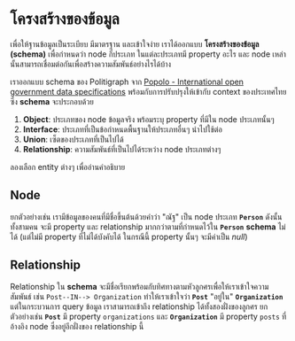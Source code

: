 # โครงสร้างของข้อมูล

เพื่อให้ฐานข้อมูลเป็นระเบียบ มีมาตรฐาน และเข้าใจง่าย เราได้ออกแบบ **โครงสร้างของข้อมูล (schema)** เพื่อกำหนดว่า node กี่ประเภท ในแต่ละประเภทมี property อะไร และ node เหล่านั้นสามารถเชื่อมต่อกันเพื่อสร้างความสัมพันธ์อย่างไรได้บ้าง

เราออกแบบ schema ของ Politigraph จาก [Popolo - International open government data specifications](https://www.popoloproject.com/) พร้อมกับการปรับปรุงให้เข้ากับ context ของประเทศไทย ซึ่ง **schema** จะประกอบด้วย

1. **Object**: ประเภทของ node ข้อมูลจริง พร้อมระบุ property ที่มีใน node ประเภทนั้นๆ
2. **Interface**: ประเภทที่เป็นข้อกำหนดพื้นฐานให้ประเภทอื่นๆ นำไปใช้ต่อ
3. **Union**: เซ็ตของประเภทที่เป็นไปได้
4. **Relationship**: ความสัมพันธ์ที่เป็นไปได้ระหว่าง node ประเภทต่างๆ

ลองเลือก entity ต่างๆ เพื่ออ่านคำอธิบาย

<SchemaGraph></SchemaGraph>

## Node

ยกตัวอย่างเช่น เรามีข้อมูลของคนที่มีชื่อขึ้นต้นด้วยคำว่า "ณัฐ" เป็น node ประเภท **`Person`** ดังนั้นทั้งสามคน จะมี property และ relationship มากกว่าตามที่กำหนดไว้ใน **`Person`** **schema** ไม่ได้ (แต่ไม่มี property ที่ไม่ได้บังคับได้ ในกรณีนี้ property นั้นๆ จะมีค่าเป็น _null_)

<QueryGraph query="query People($where: PersonWhere) { people(where: $where) { id prefix name image birth_date educations previous_occupations }}" :variables='{ "where": { "firstname_STARTS_WITH": "ณัฐ" }}'></QueryGraph>

## Relationship

Relationship ใน **schema** จะมีชื่อเรียกพร้อมกับทิศทางตามหัวลูกศรเพื่อให้เราเข้าใจความสัมพันธ์ เช่น `Post--IN--> Organization` ทำให้เราเข้าใจว่า **`Post`** "อยู่ใน" **`Organization`** แต่ในกระบวนการ query ข้อมูล เราสามารถเข้าถึง relationship ได้ทั้งสองฝั่งของลูกศร ยกตัวอย่างเช่น **`Post`** มี property `organizations` และ **`Organization`** มี property `posts` ที่อ้างอิง node ซึ่งอยู่อีกฝั่งของ relationship นี้

<QueryGraph query="query Organizations($where: OrganizationWhere, $postsWhere2: PostWhere) { organizations(where: $where) { id name posts(where: $postsWhere2) { id role organizations { id name } } } }" :variables='{ "where": { "id_EQ": "คณะรัฐมนตรี-64" }, "postsWhere2": { "role_EQ": "นายกรัฐมนตรี" } }'></QueryGraph>
